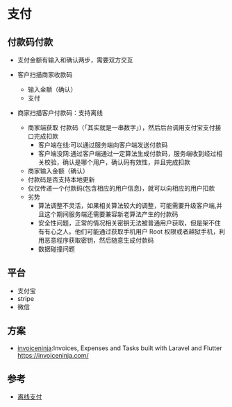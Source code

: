 # 支付

## 付款码付款

* 支付金额有输入和确认两步，需要双方交互

* 客户扫描商家收款码

  - 输入金额（确认）
  - 支付

* 商家扫描客户付款码：支持离线

  - 商家端获取 付款码（「其实就是一串数字」），然后后台调用支付宝支付接口完成扣款
    + 客户端在线:可以通过服务端向客户端发送付款码
    + 客户端没网:通过客户端通过一定算法生成付款码，服务端收到经过相关校验，确认是哪个用户，确认码有效性，并且完成扣款
  - 商家输入金额（确认）
  - 付款码是否支持本地更新
  - 仅仅传递一个付款码(包含相应的用户信息)，就可以向相应的用户扣款
  - 劣势
    + 算法调整不灵活，如果相关算法较大的调整，可能需要升级客户端,并且这个期间服务端还需要兼容新老算法产生的付款码
    + 安全性问题，正常的情况相关密钥无法被普通用户获取，但是架不住有有心之人。他们可能通过获取手机用户 Root 权限或者越狱手机，利用恶意程序获取密钥，然后随意生成付款码
    + 数据碰撞问题

## 平台

* 支付宝
* stripe
* 微信

## 方案

* [invoiceninja](https://github.com/invoiceninja/invoiceninja):Invoices, Expenses and Tasks built with Laravel and Flutter https://invoiceninja.com/

## 参考

* [离线支付](https://mp.weixin.qq.com/s/tUbCNJeRebxP0ZwiSGknNg)
